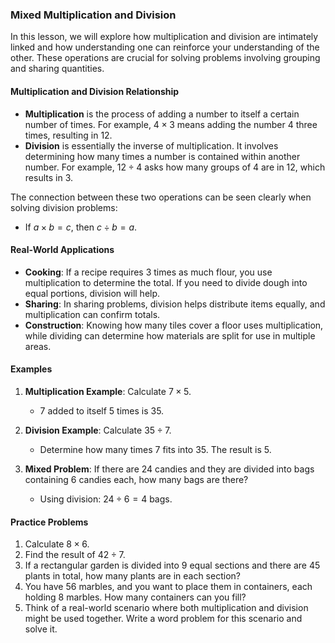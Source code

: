 ### Mixed Multiplication and Division

In this lesson, we will explore how multiplication and division are intimately linked and how understanding one can reinforce your understanding of the other. These operations are crucial for solving problems involving grouping and sharing quantities.

#### Multiplication and Division Relationship

- **Multiplication** is the process of adding a number to itself a certain number of times. For example, $4 \times 3$ means adding the number 4 three times, resulting in 12.
- **Division** is essentially the inverse of multiplication. It involves determining how many times a number is contained within another number. For example, $12 \div 4$ asks how many groups of 4 are in 12, which results in 3.

The connection between these two operations can be seen clearly when solving division problems: 
- If $a \times b = c$, then $c \div b = a$.

#### Real-World Applications
- **Cooking**: If a recipe requires 3 times as much flour, you use multiplication to determine the total. If you need to divide dough into equal portions, division will help.
- **Sharing**: In sharing problems, division helps distribute items equally, and multiplication can confirm totals.
- **Construction**: Knowing how many tiles cover a floor uses multiplication, while dividing can determine how materials are split for use in multiple areas.

#### Examples

1. **Multiplication Example**: Calculate $7 \times 5$.
   - $7$ added to itself $5$ times is $35$.

2. **Division Example**: Calculate $35 \div 7$.
   - Determine how many times $7$ fits into $35$. The result is $5$.

3. **Mixed Problem**: If there are 24 candies and they are divided into bags containing 6 candies each, how many bags are there?
   - Using division: $24 \div 6 = 4$ bags.

#### Practice Problems

1. Calculate $8 \times 6$.
2. Find the result of $42 \div 7$.
3. If a rectangular garden is divided into 9 equal sections and there are 45 plants in total, how many plants are in each section?
4. You have 56 marbles, and you want to place them in containers, each holding 8 marbles. How many containers can you fill?
5. Think of a real-world scenario where both multiplication and division might be used together. Write a word problem for this scenario and solve it.